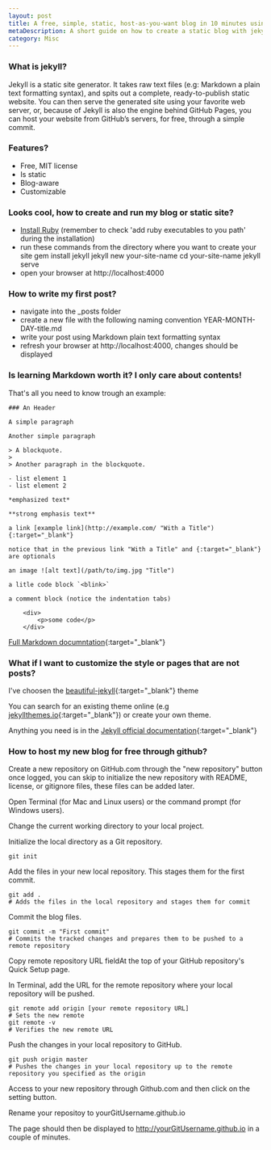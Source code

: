 ```yaml
---
layout: post
title: A free, simple, static, host-as-you-want blog in 10 minutes using jekyll
metaDescription: A short guide on how to create a static blog with jekyll
category: Misc
---
```


### What is jekyll?

Jekyll is a static site generator. It takes raw text files (e.g: Markdown a plain text formatting syntax), and spits out a complete, ready-to-publish static website. You can then serve the generated site using your favorite web server, or, because of Jekyll is also the engine behind GitHub Pages, you can host your website from GitHub’s servers, for free, through a simple commit.

### Features?

- Free, MIT license
- Is static
- Blog-aware
- Customizable

### Looks cool, how to create and run my blog or static site?

- [Install Ruby](http://example.com/ "Install Ruby") (remember to check 'add ruby executables to you path' during the installation)
- run these commands from the directory where you want to create your site
	gem install jekyll
	jekyll new your-site-name
	cd your-site-name
	jekyll serve
- open your browser at http://localhost:4000

### How to write my first post?

- navigate into the _posts folder
- create a new file with the following naming convention YEAR-MONTH-DAY-title.md
- write your post using Markdown plain text formatting syntax
- refresh your browser at http://localhost:4000, changes should be displayed

### Is learning Markdown worth it? I only care about contents!

That's all you need to know trough an example:

	### An Header

	A simple paragraph

	Another simple paragraph

	> A blockquote.
	>
	> Another paragraph in the blockquote.

	- list element 1
	- list element 2

	*emphasized text*

	**strong emphasis text**

	a link [example link](http://example.com/ "With a Title"){:target="_blank"}

	notice that in the previous link "With a Title" and {:target="_blank"} are optionals

	an image ![alt text](/path/to/img.jpg "Title")

	a litle code block `<blink>`

	a comment block (notice the indentation tabs)

		<div>
			<p>some code</p>
		</div>

[Full Markdown documntation](https://daringfireball.net/projects/markdown/ "markdown documentation"){:target="_blank"}

### What if I want to customize the style or pages that are not posts?

I've choosen the [beautiful-jekyll](http://deanattali.com/beautiful-jekyll/ "beautiful-jekyll"){:target="_blank"} theme

You can search for an existing theme online (e.g [jekyllthemes.io](http://jekyllthemes.io/ "Jekyll Themes"){:target="_blank"}) or create your own theme.

Anything you need is in the [Jekyll official documentation](https://jekyllrb.com/docs/home/ "Jekyll doc"){:target="_blank"}

### How to host my new blog for free through github?

Create a new repository on GitHub.com through the "new repository" button once logged, you can skip to initialize the new repository with README, license, or gitignore files, these files can be added later.

Open Terminal (for Mac and Linux users) or the command prompt (for Windows users).

Change the current working directory to your local project.

Initialize the local directory as a Git repository.

	git init

Add the files in your new local repository. This stages them for the first commit.

	git add .
	# Adds the files in the local repository and stages them for commit

Commit the blog files.

	git commit -m "First commit"
	# Commits the tracked changes and prepares them to be pushed to a remote repository

Copy remote repository URL fieldAt the top of your GitHub repository's Quick Setup page.

In Terminal, add the URL for the remote repository where your local repository will be pushed.

	git remote add origin [your remote repository URL]
	# Sets the new remote
	git remote -v
	# Verifies the new remote URL

Push the changes in your local repository to GitHub.

	git push origin master
	# Pushes the changes in your local repository up to the remote repository you specified as the origin

Access to your new repository through Github.com and then click on the setting button.

Rename your repositoy to yourGitUsername.github.io

The page should then be displayed to http://yourGitUsername.github.io in a couple of minutes.

